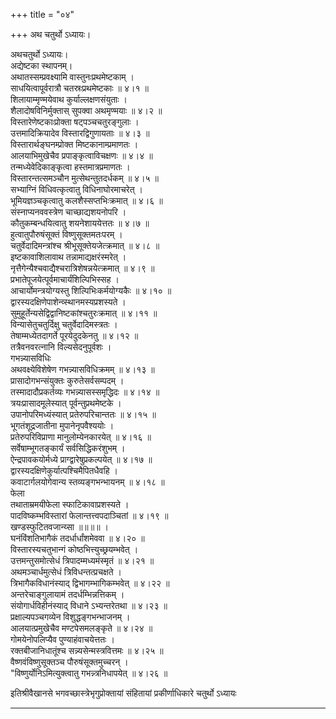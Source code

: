 +++
title = "०४"

+++
अथ चतुर्थो ऽध्यायः।

अथचतुर्थो ऽध्यायः।  
अद्येष्टका स्थापनम्।  
अथातस्सम्प्रवक्ष्यामि वास्तुनःप्रथमेष्टकाम् ।  
साधयित्वापूर्वरात्रौ चतस्रःप्रथमेष्टकाः ॥ ४।१ ॥  
शिलायाम्मृण्मयेवाथ कुर्याल्लक्षणसंयुताः ।  
शैलादोषविनिर्मुक्तास् सुपक्वा अथमृण्मयाः ॥ ४।२ ॥  
विस्तारेणेष्टकाःप्रोक्ता षट्पञ्चचतुरङ्गुलाः ।  
उत्तमादिक्रियादेव विस्तारद्विगुणायताः ॥ ४।३ ॥  
विस्तारार्थङ्घनम्प्रोक्त मिष्टकानाम्प्रमाणतः ।  
आलयाभिमुखेचैव प्रपाङ्कृत्वाविचक्षणः ॥ ४।४ ॥  
तन्मध्येवेदिकाङ्कृत्वा हस्तमात्रप्रमाणतः ।  
विस्तारन्तत्समञ्चौन मुत्सेथन्तुतदर्धकम् ॥ ४।५ ॥  
सभ्याग्निं विधिवत्कृत्वातु विधिनाघोरमाचरेत् ।  
भूमियज्ञञ्चकृत्वातु कलशैस्सप्तभिःक्रमात् ॥ ४।६ ॥  
संस्नाप्यनववस्त्रेण चाच्छाद्यशयनोपरि ।  
कौतुकम्बन्धयित्वातु शयनेशाययेत्ततः ॥ ४।७ ॥  
हुत्वातुपौरुषंसूक्तं विष्णुसूक्तमतःपरम् ।  
चतुर्वेदादिमन्त्रांश्च श्रीभूसूक्तेयजेत्क्रमात् ॥ ४।८ ॥  
इष्टकावाशिलावाथ तन्नामाद्यक्षरंस्मरेत् ।  
नृत्तैगेन्यैश्चवाद्यैश्चरात्रिशेषन्नयेत्क्रमात् ॥ ४।९ ॥  
प्रभातेपूजयेत्पूर्वमाचार्यंशिल्पिभिस्सह ।  
आचार्योमन्त्रयोग्यस्तु शिल्पिभिःकर्मयोग्यकैः ॥ ४।१० ॥  
द्वारस्यदक्षिणेपाशेन्व्स्थानमस्यप्रशस्यते ।  
सुमुहूर्तेन्यसेद्विद्वानिष्टकांश्चतुरःक्रमात् ॥ ४।११ ॥  
विन्यासेतुचतुर्दिक्षु चतुर्वेदादिमस्त्रतः ।  
तेषाम्मध्येतदागर्ते पूरयेदुदकेनतु ॥ ४।१२ ॥  
तत्रैवनवरत्नानि विल्यसेदनुपूर्वशः ।  
गभन्न्यासविधिः  
अथवक्ष्येविशेषेण गभन्न्यासविधिक्रमम् ॥ ४।१३ ॥  
प्रासादोगभन्संयुक्तः कुरुतेसर्वसम्पदम् ।  
तस्मादादौप्रकर्तव्यः गभन्न्यासस्समृद्धिदः ॥ ४।१४ ॥  
त्रयःप्रासादमूलेस्यात् पूर्वन्तुप्रथमेष्टके ।  
उपानोपरिमध्यंस्यात् प्रतेरुपरिचान्ततः ॥ ४।१५ ॥  
भूगतंशूद्रजातीना मुपानेनृपवैश्ययोः ।  
प्रतेरुपरिविप्राणा मानुलोम्येनकारयेत् ॥ ४।१६ ॥  
सर्वेषाम्भूगतङ्कार्यं सर्वसिद्धिकरंशुभम् ।  
ऐन्द्रपावकयोर्मध्ये प्राग्द्वारेषुप्रकल्पयेत् ॥ ४।१७ ॥  
द्वारस्यदक्षिणेकुर्यात्पश्चिमैपितधैवहि ।  
कवाटार्गलयोगेवान्य स्तव्यङ्गभन्भायनम् ॥ ४।१८ ॥  
फेला  
तथाताम्रमयीफेला स्फाटिकावाप्रशस्यते ।  
पादविष्कम्भविस्तारां फेलान्तत्त्वपदाञ्चितां ॥ ४।१९ ॥  
खण्डस्फुटितवजान्य्सा ॥॥॥॥ ।  
घनंविंशतिभागैकं तदर्धार्धांशमेववा ॥ ४।२० ॥  
विस्तारस्यचतुभान्गं कोष्ठभित्त्युच्छ्रयम्भवेत् ।  
उत्तमन्तुसमोत्सेधं त्रिपादम्मध्यमंस्मृतं ॥ ४।२१ ॥  
अथमञ्चार्धमुत्सेधं त्रिविधन्तत्प्रचक्षते ।  
त्रिभागैकविधानंस्याद् द्विभागम्भागिकम्भवेत् ॥ ४।२२ ॥  
अन्तरेचाङ्गुलायामं तदर्धम्भिन्नत्तिकम् ।  
संयोगार्धविहीनंस्याद् विधाने ऽभ्यन्तरेतथा ॥ ४।२३ ॥  
प्रक्षाल्यपञ्चगव्येन विशुद्धङ्गभन्भाजनम् ।  
आलयात्प्रमुखेचैव मण्टपेसमलङ्कृते ॥ ४।२४ ॥  
गोमयेनोपलिप्यैव पुण्याहंवाचयेत्ततः ।  
रक्तबीजानिधातूंश्च सन्न्यसेन्मस्त्रवित्तमः ॥ ४।२५ ॥  
वैष्णवंविष्णुसूक्तञ्च पौरुषंसूक्तमुच्चरन् ।  
"विष्णुर्योनिऽमित्युक्त्वातु गभन्न्त्रनिधापयेत् ॥ ४।२६ ॥  
    
इतिश्रीवैखानसे भगवच्छास्त्रेभृगुप्रोक्तायां संहितायां प्रकीर्णाधिकारे चतुर्थो ऽध्यायः

_____________________________________________________________
